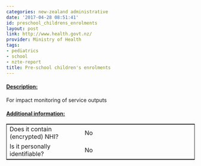 ```yaml
---
categories: new-zealand administrative
date: '2017-04-28 08:51:41'
id: preschool_childrens_enrolments
layout: post
link: http://www.health.govt.nz/
provider: Ministry of Health
tags:
- pediatrics
- school
- nzte-report
title: Pre-school children's enrolments
---
```



 <h4> <u>Description:</u> </h4>
For impact monitoring of service outputs
 <h4> <u>Additional information:</u> </h4>
 <table style="border: 1px solid">
 <tr> <td width="40%"> Does it contain (encrypted) NHI? </td> <td>No</td> </tr>
 <tr> <td width="40%"> Is it personally identifiable? </td> <td>No</td> </tr>
 </table>